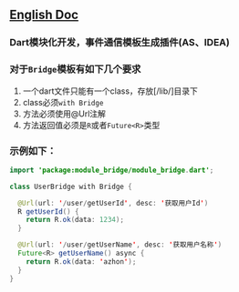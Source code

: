 ## [English Doc](https://github.com/azhon/FlutterModuleBridge/blob/main/README-EN.md)

### Dart模块化开发，事件通信模板生成插件(AS、IDEA)

### 对于`Bridge`模板有如下几个要求
1. 一个dart文件只能有一个class，存放[/lib/]目录下
2. class必须`with Bridge`
3. 方法必须使用@Url注解
4. 方法返回值必须是`R`或者`Future<R>`类型

### 示例如下：

```java
import 'package:module_bridge/module_bridge.dart';

class UserBridge with Bridge {

  @Url(url: '/user/getUserId', desc: '获取用户Id')
  R getUserId() {
    return R.ok(data: 1234);
  }

  @Url(url: '/user/getUserName', desc: '获取用户名称')
  Future<R> getUserName() async {
    return R.ok(data: 'azhon');
  }
}

```
